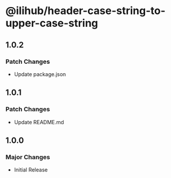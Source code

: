 # @ilihub/header-case-string-to-upper-case-string

## 1.0.2

### Patch Changes

- Update package.json

## 1.0.1

### Patch Changes

- Update README.md

## 1.0.0

### Major Changes

- Initial Release

